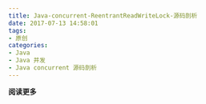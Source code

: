 ```yaml
---
title: Java-concurrent-ReentrantReadWriteLock-源码剖析
date: 2017-07-13 14:58:01
tags: 
- 原创
categories: 
- Java
- Java 并发
- Java concurrent 源码剖析
---
```


__阅读更多__

<!--more-->
